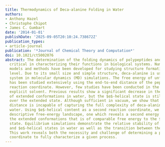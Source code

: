 ```yaml
---
title: Thermodynamics of Deca-alanine Folding in Water
authors:
- Anthony Hazel
- Christophe Chipot
- James C. Gumbart
date: '2014-01-01'
publishDate: '2025-09-05T20:10:24.738672Z'
publication_types:
- article-journal
publication: '*Journal of Chemical Theory and Computation*'
doi: 10.1021/ct5002076
abstract: The determination of the folding dynamics of polypeptides and proteins is
  critical in characterizing their functions in biological systems. Numerous computational
  models and methods have been developed for studying structure formation at the atomic
  level. Due to its small size and simple structure, deca-alanine is used as a model
  system in molecular dynamics (MD) simulations. The free energy of unfolding in vacuum
  has been studied extensively using the end-to-end distance of the peptide as the
  reaction coordinate. However, few studies have been conducted in the presence of
  explicit solvent. Previous results show a significant decrease in the free energy
  of extended conformations in water, but the $α$-helical state is still notably favored
  over the extended state. Although sufficient in vacuum, we show that end-to-end
  distance is incapable of capturing the full complexity of deca-alanine folding in
  water. Using $α$-helical content as a second reaction coordinate, we deduce a more
  descriptive free-energy landscape, one which reveals a second energy minimum in
  the extended conformations that is of comparable free energy to the $α$-helical
  state. Equilibrium simulations demonstrate the relative stability of the extended
  and $α$-helical states in water as well as the transition between the two states.
  This work reveals both the necessity and challenge of determining a proper reaction
  coordinate to fully characterize a given process.
---
```


